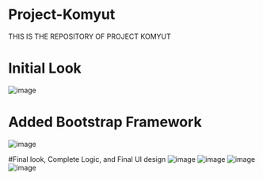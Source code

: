 # Project-Komyut
THIS IS THE REPOSITORY OF PROJECT KOMYUT

# Initial Look
![image](https://user-images.githubusercontent.com/107268879/173717959-88a75cde-020d-4d92-8e77-db593218bd0f.png)

# Added Bootstrap Framework
![image](https://user-images.githubusercontent.com/107268879/173990188-7bb0344e-b5c1-47d5-9591-211c10788281.png)

#Final look, Complete Logic, and Final UI design
![image](https://user-images.githubusercontent.com/107268879/174245144-1b53c170-a3d8-4879-9420-2c7a7d0bd486.png)
![image](https://user-images.githubusercontent.com/107268879/174245258-fc6ec6f3-134c-4935-9fd7-9f7e129e119b.png)
![image](https://user-images.githubusercontent.com/107268879/174247055-14183b80-f375-4137-8a6e-04faa4bce5ee.png)
![image](https://user-images.githubusercontent.com/107268879/174247142-f4af43bc-288d-4081-8388-b43c727dc456.png)
